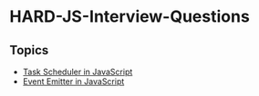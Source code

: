 # HARD-JS-Interview-Questions

## Topics

- [Task Scheduler in JavaScript](2-task-scheduler.js)
- [Event Emitter in JavaScript](3-event-emitter.js)
